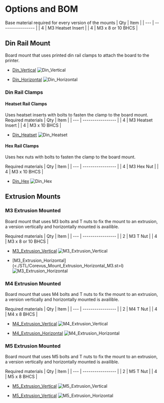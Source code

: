 # Options and BOM

Base material required for every version of the mounts
| Qty | Item              |
| --- | ----------------- |
| 4   | M3 Heatset Insert |
| 4   | M3 x 8 or 10 BHCS |



## Din Rail Mount
Board mount that uses printed din rail clamps to attach the board to the printer.

* [Din_Vertical](<./STL/Corevus_Mount_Din_Rail_Vertical.stl>)
![Din_Vertical](./images/din_v.png)

* [Din_Horizontal](<./STL/Corevus_Mount_Din_Rail_Horizontal.stl>)
![Din_Horizontal](./images/din_h.png)

### Din Rail Clamps
#### Heatset Rail Clamps
Uses heatset inserts with bolts to fasten the clamp to the board mount.
Required materials
| Qty | Item              |
| --- | ----------------- |
| 4   | M3 Heatset Insert |
| 4   | M3 x 10 BHCS      |

* [Din_Heatset](<./STL/Din_Mount_Heat_Inserts.stl>)
![Din_Heatset](./images/din_heatset.png)


#### Hex Rail Clamps
Uses hex nuts with bolts to fasten the clamp to the board mount.

Required materials
| Qty | Item              |
| --- | ----------------- |
| 4   | M3 Hex Nut        |
| 4   | M3 x 10 BHCS      |

* [Din_Hex](<./STL/Din_Mount_Hex.stl>)
![Din_Hex](./images/din_hex.png)


## Extrusion Mounts

### M3 Extrusion Mounted
Board mount that uses M3 bolts and T nuts to fix the mount to an extrusion, a version vertically and horizontally mounted is availible.

Required materials
| Qty | Item              |
| --- | ----------------- |
| 2   | M3 T Nut          |
| 4   | M3 x 8 or 10 BHCS |

* [M3_Extrusion_Vertical](<./STL/Corevus_Mount_Extrusion_Vertical_M3.stl>)
![M3_Extrusion_Vertical](./images/m3_extrusion_v.png)

* [M3_Extrusion_Horizontal](<./STL/Corevus_Mount_Extrusion_Horizontal_M3.st>l)
![M3_Extrusion_Horizontal](./images/m3_extrusion_h.png)

### M4 Extrusion Mounted
Board mount that uses M4 bolts and T nuts to fix the mount to an extrusion, a version vertically and horizontally mounted is availible.

Required materials
| Qty | Item              |
| --- | ----------------- |
| 2   | M4 T Nut          |
| 4   | M4 x 8 BHCS       |

* [M4_Extrusion_Vertical](<./STL/Corevus_Mount_Extrusion_Vertical_M4.stl>)
![M4_Extrusion_Vertical](./images/m4_extrusion_v.png)

* [M4_Extrusion_Horizontal](<./STL/Corevus_Mount_Extrusion_Horizontal_M4.stl>)
![M4_Extrusion_Horizontal](./images/m4_extrusion_h.png)

### M5 Extrusion Mounted
Board mount that uses M5 bolts and T nuts to fix the mount to an extrusion, a version vertically and horizontally mounted is availible.

Required materials
| Qty | Item              |
| --- | ----------------- |
| 2   | M5 T Nut          |
| 4   | M5 x 8 BHCS       |

* [M5_Extrusion_Vertical](<./STL/Corevus_Mount_Extrusion_Vertical_M5.stl>)
![M5_Extrusion_Vertical](./images/m5_extrusion_v.png)

* [M5_Extrusion_Vertical](<./STL/Corevus_Mount_Extrusion_Vertical_M5.stl>)
![M5_Extrusion_Horizontal](./images/m5_extrusion_h.png)

